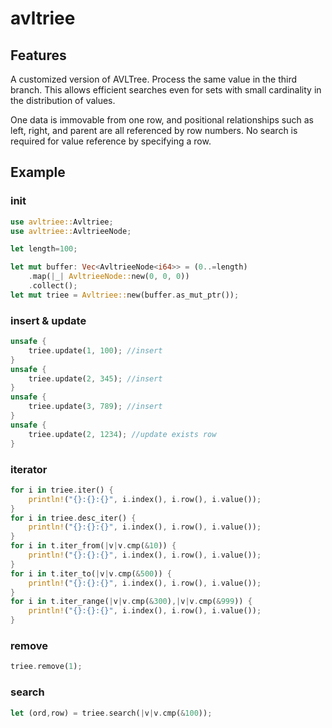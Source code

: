 # avltriee
## Features
A customized version of AVLTree.
Process the same value in the third branch.
This allows efficient searches even for sets with small cardinality in the distribution of values.

One data is immovable from one row, and positional relationships such as left, right, and parent are all referenced by row numbers.
No search is required for value reference by specifying a row.


## Example

### init
```rust
use avltriee::Avltriee;
use avltriee::AvltrieeNode;

let length=100;

let mut buffer: Vec<AvltrieeNode<i64>> = (0..=length)
    .map(|_| AvltrieeNode::new(0, 0, 0))
    .collect();
let mut triee = Avltriee::new(buffer.as_mut_ptr());
```

### insert & update

```rust
unsafe {
    triee.update(1, 100); //insert
}
unsafe {
    triee.update(2, 345); //insert
}
unsafe {
    triee.update(3, 789); //insert
}
unsafe {
    triee.update(2, 1234); //update exists row
}
```
### iterator

```rust
for i in triee.iter() {
    println!("{}:{}:{}", i.index(), i.row(), i.value());
}
for i in triee.desc_iter() {
    println!("{}:{}:{}", i.index(), i.row(), i.value());
}
for i in t.iter_from(|v|v.cmp(&10)) {
    println!("{}:{}:{}", i.index(), i.row(), i.value());
}
for i in t.iter_to(|v|v.cmp(&500)) {
    println!("{}:{}:{}", i.index(), i.row(), i.value());
}
for i in t.iter_range(|v|v.cmp(&300),|v|v.cmp(&999)) {
    println!("{}:{}:{}", i.index(), i.row(), i.value());
}
```
### remove
```rust
triee.remove(1);
```

### search
```rust
let (ord,row) = triee.search(|v|v.cmp(&100));
```

